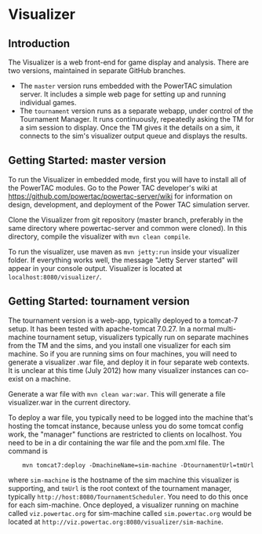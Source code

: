 # Visualizer

## Introduction

The Visualizer is a web front-end for game display and analysis. There are two versions, maintained in separate GitHub branches.

* The `master` version runs embedded with the PowerTAC simulation server. It includes a simple web page for setting up and running individual games.
* The `tournament` version runs as a separate webapp, under control of the Tournament Manager. It runs continuously, repeatedly asking the TM for a sim session to display. Once the TM gives it the details on a sim, it connects to the sim's visualizer output queue and displays the results.

## Getting Started: master version

To run the Visualizer in embedded mode, first you will have to install all of the PowerTAC modules.
Go to the Power TAC developer's wiki at
https://github.com/powertac/powertac-server/wiki for information on design, development, and deployment of the Power TAC simulation server.

Clone the Visualizer from git repository (master branch, preferably in the same directory where powertac-server and common were cloned). In this directory, compile the visualizer with `mvn clean compile`.

To run the visualizer, use maven as `mvn jetty:run` inside your visualizer folder.
If everything works well, the message "Jetty Server started" will appear in your console output. Visualizer is located at `localhost:8080/visualizer/`.

## Getting Started: tournament version

The tournament version is a web-app, typically deployed to a tomcat-7 setup. It has been tested with apache-tomcat 7.0.27. In a normal multi-machine tournament setup, visualizers typically run on separate machines from the TM and the sims, and you install one visualizer for each sim machine. So if you are running sims on four machines, you will need to generate a visualizer .war file, and deploy it in four separate web contexts. It is unclear at this time (July 2012) how many visualizer instances can co-exist on a machine.

Generate a war file with `mvn clean war:war`. This will generate a file visualizer.war in the current directory.

To deploy a war file, you typically need to be logged into the machine that's hosting the tomcat instance, because unless you do some tomcat config work, the "manager" functions are restricted to clients on localhost. You need to be in a dir containing the war file and the pom.xml file. The command is 

```
    mvn tomcat7:deploy -DmachineName=sim-machine -DtournamentUrl=tmUrl
```

where `sim-machine` is the hostname of the sim machine this visualizer is supporting, and `tmUrl` is the root context of the tournament manager, typically `http://host:8080/TournamentScheduler`. You need to do this once for each sim-machine. Once deployed, a visualizer running on machine called `viz.powertac.org` for sim-machine called `sim.powertac.org` would be located at `http://viz.powertac.org:8080/visualizer/sim-machine`.